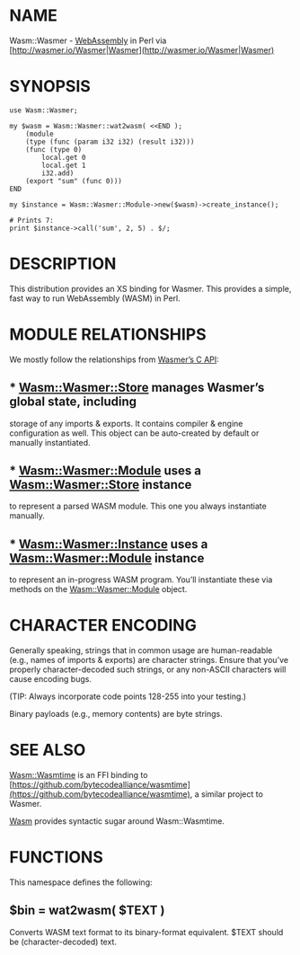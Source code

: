 # NAME

Wasm::Wasmer - [WebAssembly](https://webassembly.org/) in Perl via
[http://wasmer.io/Wasmer|Wasmer](http://wasmer.io/Wasmer|Wasmer)

# SYNOPSIS

    use Wasm::Wasmer;

    my $wasm = Wasm::Wasmer::wat2wasm( <<END );
        (module
        (type (func (param i32 i32) (result i32)))
        (func (type 0)
            local.get 0
            local.get 1
            i32.add)
        (export "sum" (func 0)))
    END

    my $instance = Wasm::Wasmer::Module->new($wasm)->create_instance();

    # Prints 7:
    print $instance->call('sum', 2, 5) . $/;

# DESCRIPTION

This distribution provides an XS binding for Wasmer.
This provides a simple, fast way to run WebAssembly (WASM) in Perl.

# MODULE RELATIONSHIPS

We mostly follow the relationships from
[Wasmer’s C API](https://docs.rs/wasmer-c-api):

## \* [Wasm::Wasmer::Store](https://metacpan.org/pod/Wasm%3A%3AWasmer%3A%3AStore) manages Wasmer’s global state, including
storage of any imports & exports. It contains compiler & engine
configuration as well. This object can be auto-created by default
or manually instantiated.

## \* [Wasm::Wasmer::Module](https://metacpan.org/pod/Wasm%3A%3AWasmer%3A%3AModule) uses a [Wasm::Wasmer::Store](https://metacpan.org/pod/Wasm%3A%3AWasmer%3A%3AStore) instance
to represent a parsed WASM module. This one you always instantiate
manually.

## \* [Wasm::Wasmer::Instance](https://metacpan.org/pod/Wasm%3A%3AWasmer%3A%3AInstance) uses a [Wasm::Wasmer::Module](https://metacpan.org/pod/Wasm%3A%3AWasmer%3A%3AModule) instance
to represent an in-progress WASM program. You’ll instantiate these
via methods on the [Wasm::Wasmer::Module](https://metacpan.org/pod/Wasm%3A%3AWasmer%3A%3AModule) object.

# CHARACTER ENCODING

Generally speaking, strings that in common usage are human-readable
(e.g., names of imports & exports) are character strings. Ensure
that you’ve properly character-decoded such strings, or any non-ASCII
characters will cause encoding bugs.

(TIP: Always incorporate code points 128-255 into your testing.)

Binary payloads (e.g., memory contents) are byte strings.

# SEE ALSO

[Wasm::Wasmtime](https://metacpan.org/pod/Wasm%3A%3AWasmtime) is an FFI binding to
[https://github.com/bytecodealliance/wasmtime](https://github.com/bytecodealliance/wasmtime), a similar project to Wasmer.

[Wasm](https://metacpan.org/pod/Wasm) provides syntactic sugar around Wasm::Wasmtime.

# FUNCTIONS

This namespace defines the following:

## $bin = wat2wasm( $TEXT )

Converts WASM text format to its binary-format equivalent. $TEXT
should be (character-decoded) text.
